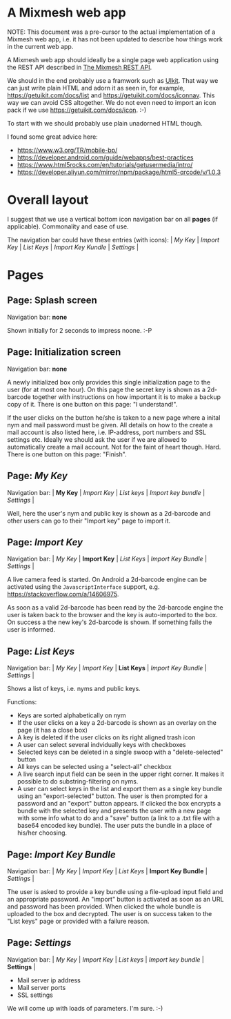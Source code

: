 # A Mixmesh web app

NOTE: This document was a pre-cursor to the actual implementation of a  Mixmesh web app, i.e. it has not been updated to describe how things work in the current web app.

A Mixmesh web app should ideally be a single page web application using the REST API described in [The Mixmesh REST API](rest.md).

We should in the end probably use a framwork such as [UIkit](https://getuikit.com/docs/introduction). That way we can just write plain HTML and adorn it as seen in, for example, https://getuikit.com/docs/list and https://getuikit.com/docs/iconnav. This way we can avoid CSS altogether. We do not even need to import an icon pack if we use https://getuikit.com/docs/icon. :-)

To start with we should probably use plain unadorned HTML though.

I found some great advice here:

* https://www.w3.org/TR/mobile-bp/
* https://developer.android.com/guide/webapps/best-practices
* https://www.html5rocks.com/en/tutorials/getusermedia/intro/
* https://developer.aliyun.com/mirror/npm/package/html5-qrcode/v/1.0.3

# Overall layout

I suggest that we use a vertical bottom icon navigation bar on all **pages** (if applicable). Commonality and ease of use.

The navigation bar could have these entries (with icons): | *My Key* | *Import Key* | *List Keys* | *Import Key Kundle* | *Settings* |

# Pages

## Page: Splash screen

Navigation bar: **none**

Shown initially for 2 seconds to impress noone. :-P

## Page: Initialization screen

Navigation bar: **none**

A newly initialized box only provides this single initialization page to the user (for at most one hour). On this page the secret key is shown as a 2d-barcode together with instructions on how important it is to make a backup copy of it. There is one button on this page: "I understand!".

If the user clicks on the button he/she is taken to a new page where a inital nym and mail password must be given. All details on how to the create a mail account is also listed here, i.e. IP-address, port numbers and SSL settings etc. Ideally we should ask the user if we are allowed to automatically create a mail account. Not for the faint of heart though. Hard. There is one button on this page: "Finish".

## Page: *My Key*

Navigation bar: | **My Key** | *Import Key* | *List keys* | *Import key bundle* | *Settings* |

Well, here the user's nym and public key is shown as a 2d-barcode and other users can go to their "Import key" page to import it.

## Page: *Import Key*

Navigation bar: | *My Key* | **Import Key** | *List Keys* | *Import Key Bundle* | *Settings* |

A live camera feed is started. On Android a 2d-barcode engine can be activated using the `JavascriptInterface` support, e.g.
https://stackoverflow.com/a/14606975.

As soon as a valid 2d-barcode has been read by the 2d-barcode engine the user is taken back to the browser and the key is auto-imported to the box. On success a the new key's 2d-barcode is shown. If something fails the user is informed.

## Page: *List Keys*

Navigation bar: | *My Key* | *Import Key* | **List Keys** | *Import Key Bundle* | *Settings* |

Shows a list of keys, i.e. nyms and public keys.

Functions:

* Keys are sorted alphabetically on nym
* If the user clicks on a key a 2d-barcode is shown as an overlay on the page (it has a close box)
* A key is deleted if the user clicks on its right aligned trash icon
* A user can select several indvidually keys with checkboxes
* Selected keys can be deleted in a single swoop with a "delete-selected" button
* All keys can be selected using a "select-all" checkbox
* A live search input field can be seen in the upper right corner. It makes it possible to do substring-filtering on nyms.
* A user can select keys in the list and export them as a single key bundle using an "export-selected" button. The user is then prompted for a password and an "export" button appears. If clicked the box encrypts a bundle with the selected key and presents the user with a new page with some info what to do and a "save" button (a link to a .txt file with a base64 encoded key bundle). The user puts the bundle in a place of his/her choosing.

## Page: *Import Key Bundle*

Navigation bar: | *My Key* | *Import Key* | *List Keys* | **Import Key Bundle** | *Settings* |

The user is asked to provide a key bundle using a file-upload input field and an appropriate password. An "import" button is activated as soon as an URL and password has been provided. When clicked the whole bundle is uploaded to the box and decrypted. The user is on success taken to the "List keys" page or provided with a failure reason.

## Page: *Settings*

Navigation bar: | *My Key* | *Import Key* | *List keys* | *Import key bundle* | **Settings** |

* Mail server ip address
* Mail server ports
* SSL settings

We will come up with loads of parameters. I'm sure. :-)
